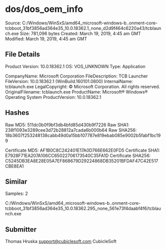 dos/dos_oem_info
================

Source:  C:/Windows/WinSxS/amd64_microsoft-windows-b..onment-core-tcbboot_31bf3856ad364e35_10.0.18362.1_none_d2d9f464c6220a43/tcblaunch.exe
Size:  781,096 bytes
Created:  March 19, 2019, 4:45 am GMT
Modified:  March 19, 2019, 4:45 am GMT

File Details
------------

Product Version:  10.0.18362.1
OS:  VOS_UNKNOWN
Type:  Application

CompanyName:  Microsoft Corporation
FileDescription:  TCB Launcher
FileVersion:  10.0.18362.1 (WinBuild.160101.0800)
InternalName:  tcblaunch.exe
LegalCopyright:  © Microsoft Corporation. All rights reserved.
OriginalFilename:  tcblaunch.exe
ProductName:  Microsoft® Windows® Operating System
ProductVersion:  10.0.18362.1

Hashes
------

Raw MD5:  511dc0b0f9bf3db4bfd85d430b9f7226
Raw SHA1:  238f1093e3289cee3d72b28812a7cada6b000b64
Raw SHA256:  18b3607f253248138cabb49d0a15bb107787e819ebab085e9002b5fabf1bc199

Certificate MD5:  AF1B0C8C242401E17A0D766E662E0FD5
Certificate SHA1:  E7928F71EA207A106CC65022706173540C35FA1D
Certificate SHA256:  C5245DB3EA8E28E05A7EF868679D29224868DB35201BFDAF47C42E517CBE8EA1

Similar
-------

Samples:  2

C:/Windows/WinSxS/amd64_microsoft-windows-b..onment-core-tcbboot_31bf3856ad364e35_10.0.18362.295_none_561e73f4daabf4f6/tcblaunch.exe

Submitter
---------

Thomas Hruska
support@cubiclesoft.com
CubicleSoft
